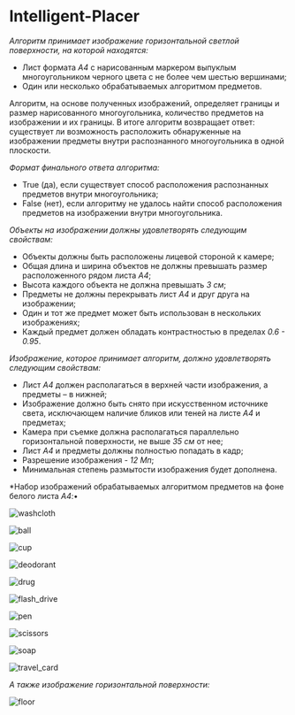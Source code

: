 # Intelligent-Placer

*Алгоритм принимает изображение горизонтальной светлой поверхности, на которой находятся:*
  - Лист формата *А4* с нарисованным маркером выпуклым многоугольником черного цвета с не более чем шестью вершинами;
  - Один или несколько обрабатываемых алгоритмом предметов.

Алгоритм, на основе полученных изображений, определяет границы и размер нарисованного многоугольника, количество предметов на изображении и их границы.
В итоге алгоритм возвращает ответ: существует ли возможность расположить обнаруженные на изображении предметы внутри распознанного многоугольника в одной плоскости.

*Формат финального ответа алгоритма:*
 - True (да), если существует способ расположения распознанных предметов внутри многоугольника;
 - False (нет), если алгоритму не удалось найти способ расположения предметов на изображении внутри многоугольника.

*Объекты на изображении должны удовлетворять следующим свойствам:*
 - Объекты должны быть расположены лицевой стороной к камере;
 - Общая длина и ширина объектов не должны превышать размер расположенного рядом листа *А4*;
 - Высота каждого объекта не должна превышать *3 см*;
 - Предметы не должны перекрывать лист *А4* и друг друга на изображении;
 - Один и тот же предмет может быть использован в нескольких изображениях;
 - Каждый предмет должен обладать контрастностью в пределах *0.6 - 0.95*.

*Изображение, которое принимает алгоритм, должно удовлетворять следующим свойствам:*
 - Лист *А4* должен располагаться в верхней части изображения, а предметы – в нижней;
 - Изображение должно быть снято при искусственном источнике света, исключающем наличие бликов или теней на листе *А4* и предметах;
 - Камера при съемке должна располагаться параллельно горизонтальной поверхности, не выше *35 см* от нее;
 - Лист *А4* и предметы должны полностью попадать в кадр;
 - Разрешение изображения - *12 Мп*;
 - Минимальная степень размытости изображения будет дополнена.

*Набор изображений обрабатываемых алгоритмом предметов на фоне белого листа *А4*:•

![washcloth](https://user-images.githubusercontent.com/60978539/153722719-21920ae4-128f-4dae-bf36-1c374dd83f78.jpg)

![ball](https://user-images.githubusercontent.com/60978539/153722826-dfc5751d-a28b-4879-a62d-0efe37eb92cc.jpg)

![cup](https://user-images.githubusercontent.com/60978539/153722835-d13f3797-4884-48ef-ad61-c87747a75eff.jpg)

![deodorant](https://user-images.githubusercontent.com/60978539/153722860-496cbb7c-e3cc-43fc-9cc1-f1b468b9eaca.jpg)

![drug](https://user-images.githubusercontent.com/60978539/153722899-596843e6-7ce0-40f9-bbec-b3f9cedc5318.jpg)

![flash_drive](https://user-images.githubusercontent.com/60978539/153722911-ebfa73e3-760f-42f2-8995-65c7217523ee.jpg)

![pen](https://user-images.githubusercontent.com/60978539/153722921-1bddd4f3-397b-4b14-86ce-5c186f1c85ce.jpg)

![scissors](https://user-images.githubusercontent.com/60978539/153722928-3d1c416e-9f26-4c6c-86cc-0c1711d72b85.jpg)

![soap](https://user-images.githubusercontent.com/60978539/153722934-c7ed8b41-f50b-43f2-8055-8dddd63b971b.jpg)

![travel_card](https://user-images.githubusercontent.com/60978539/153722943-46bf76d8-dd5e-4a18-bd62-3a19c125b3fb.jpg)

*А также изображение горизонтальной поверхности:*

![floor](https://user-images.githubusercontent.com/60978539/153723019-ace20f38-022f-4a33-99a3-eb6d7633142b.jpg)
